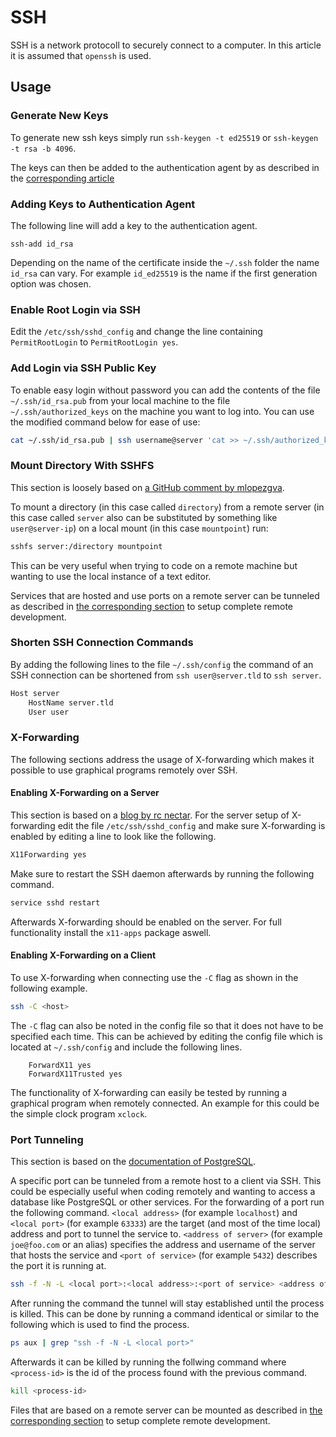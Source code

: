 # SSH

SSH is a network protocoll to securely connect to a computer.
In this article it is assumed that `openssh` is used.

## Usage

### Generate New Keys

To generate new ssh keys simply run `ssh-keygen -t ed25519` or
`ssh-keygen -t rsa -b 4096`.

The keys can then be added to the authentication agent by as described in the
[corresponding article](#adding-keys-to-authentication-agent)

### Adding Keys to Authentication Agent

The following line will add a key to the authentication agent.

```ssh
ssh-add id_rsa
```

Depending on the name of the certificate inside the `~/.ssh` folder the name
`id_rsa` can vary.
For example `id_ed25519` is the name if the first generation option was chosen.

### Enable Root Login via SSH

Edit the `/etc/ssh/sshd_config` and change the line containing `PermitRootLogin`
to `PermitRootLogin yes`.

### Add Login via SSH Public Key

To enable easy login without password you can add the contents of the file
`~/.ssh/id_rsa.pub` from your local machine to the file `~/.ssh/authorized_keys`
on the machine you want to log into.
You can use the modified command below for ease of use:

```sh
cat ~/.ssh/id_rsa.pub | ssh username@server 'cat >> ~/.ssh/authorized_keys'
```

### Mount Directory With SSHFS

This section is loosely based on
[a GitHub comment by mlopezgva](https://github.com/VSCodium/vscodium/discussions/693).

To mount a directory (in this case called `directory`) from a remote server
(in this case called `server` also can be substituted by something like
`user@server-ip`) on a local mount (in this case `mountpoint`) run:

```sh
sshfs server:/directory mountpoint
```

This can be very useful when trying to code on a remote machine but wanting to use the local
instance of a text editor.

Services that are hosted and use ports on a remote server can be tunneled as described in
[the corresponding section](#port-tunneling) to setup complete remote development.

### Shorten SSH Connection Commands

By adding the following lines to the file `~/.ssh/config` the command of an SSH
connection can be shortened from `ssh user@server.tld` to `ssh server`.

```txt
Host server
	HostName server.tld
	User user
```

### X-Forwarding 

The following sections address the usage of X-forwarding which makes it possible to use graphical
programs remotely over SSH.

#### Enabling X-Forwarding on a Server

This section is based on a
[blog by rc nectar](https://tutorials.rc.nectar.org.au/x11forwarding/02-enable-x11-on-virtual-machine).
For the server setup of X-forwarding edit the file `/etc/ssh/sshd_config` and make sure 
X-forwarding is enabled by editing a line to look like the following.

```txt
X11Forwarding yes
```

Make sure to restart the SSH daemon afterwards by running the following command.

```sh
service sshd restart
```

Afterwards X-forwarding should be enabled on the server.
For full functionality install the `x11-apps` package aswell.

#### Enabling X-Forwarding on a Client

To use X-forwarding when connecting use the `-C` flag as shown in the following example.

```sh
ssh -C <host>
```

The `-C` flag can also be noted in the config file so that it does not have to be specified each
time.
This can be achieved by editing the config file which is located at `~/.ssh/config` and include the
following lines.

```
    ForwardX11 yes
    ForwardX11Trusted yes
``` 

The functionality of X-forwarding can easily be tested by running a graphical program when remotely
connected.
An example for this could be the simple clock program `xclock`.

### Port Tunneling

This section is based on the 
[documentation of PostgreSQL](https://www.postgresql.org/docs/current/ssh-tunnels.html).

A specific port can be tunneled from a remote host to a client via SSH.
This could be especially useful when coding remotely and wanting to access a database like
PostgreSQL or other services.
For the forwarding of a port run the following command. 
`<local address>` (for example `localhost`) and  `<local port>` (for example `63333`) are the
target (and most of the time local) address and port to tunnel the service to.
`<address of server>` (for example `joe@foo.com` or an alias) specifies the address and username of
the server that hosts the service and `<port of service>` (for example `5432`) describes the port
it is running at.

```sh
ssh -f -N -L <local port>:<local address>:<port of service> <address of server>
```

After running the command the tunnel will stay established until the process is killed.
This can be done by running a command identical or similar to the following which is used to find
the process.

```sh 
ps aux | grep "ssh -f -N -L <local port>"
```

Afterwards it can be killed by running the follwing command where `<process-id>` is the id of the
process found with the previous command.

```sh 
kill <process-id>
```

Files that are based on a remote server can be mounted as described in
[the corresponding section](#mount-directory-with-sshfs) to setup complete remote development.
